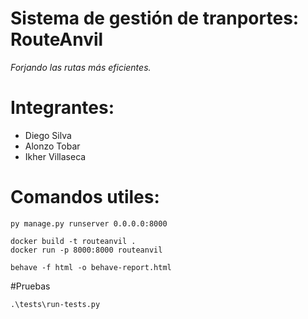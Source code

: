 # Sistema de gestión de tranportes: RouteAnvil
_Forjando las rutas más eficientes._

# Integrantes:
* Diego Silva
* Alonzo Tobar
* Ikher Villaseca

# Comandos utiles:

```
py manage.py runserver 0.0.0.0:8000

docker build -t routeanvil .
docker run -p 8000:8000 routeanvil

behave -f html -o behave-report.html
```

#Pruebas
```
.\tests\run-tests.py
```
